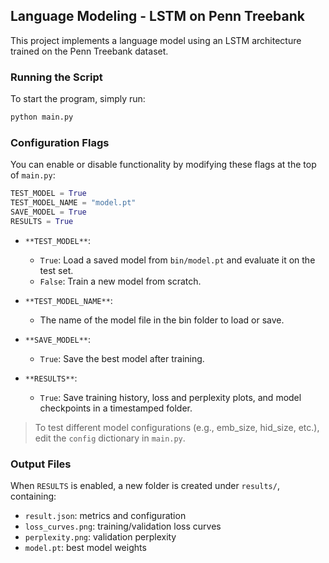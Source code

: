 ## Language Modeling - LSTM on Penn Treebank

This project implements a language model using an LSTM architecture trained on the Penn Treebank dataset.

### Running the Script

To start the program, simply run:

```bash
python main.py
```

### Configuration Flags

You can enable or disable functionality by modifying these flags at the top of `main.py`:

```python
TEST_MODEL = True
TEST_MODEL_NAME = "model.pt"
SAVE_MODEL = True
RESULTS = True
```

- `**TEST_MODEL**`:  
  - `True`: Load a saved model from `bin/model.pt` and evaluate it on the test set.  
  - `False`: Train a new model from scratch.

- `**TEST_MODEL_NAME**`:
  - The name of the model file in the bin folder to load or save.

- `**SAVE_MODEL**`:  
  - `True`: Save the best model after training.

- `**RESULTS**`:  
  - `True`: Save training history, loss and perplexity plots, and model checkpoints in a timestamped folder.

> To test different model configurations (e.g., emb_size, hid_size, etc.), edit the `config` dictionary in `main.py`.

### Output Files

When `RESULTS` is enabled, a new folder is created under `results/`, containing:
- `result.json`: metrics and configuration
- `loss_curves.png`: training/validation loss curves
- `perplexity.png`: validation perplexity
- `model.pt`: best model weights
